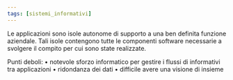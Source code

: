 ```yaml
---
tags: [sistemi_informativi]
---
```

Le applicazioni sono isole autonome di supporto a una ben definita funzione aziendale. Tali isole contengono tutte le componenti software necessarie a svolgere il compito per cui sono state realizzate.

Punti deboli:
	• notevole sforzo informatico per gestire i flussi di informativi tra applicazioni
	• ridondanza dei dati
	• difficile avere una visione di insieme